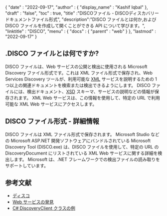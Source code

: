 {
  "date" : "2022-09-17",
  "author" : {
    "display_name" : "Kashif Iqbal"
},
  "draft" : "false",
  "toc" : true,
  "title" :"DISCOファイル - DISCOディスカバリードキュメントファイル形式",
  "description":"DISCO ファイルとは何か,および DISCO ファイルを作成して開くことができる API について学びます。",
  "linktitle" : "DISCO",
  "menu" : {
    "docs" : {
      "parent" : "web"
}
},
  "lastmod" : "2022-09-17"
}

## .DISCO ファイルとは何ですか?

DISCO ファイルは、Web サービスの公開と検出に使用される Microsoft Discovery ファイル形式です。これは XML ファイル形式で保存され、Web Services Discovery ツールが、利用可能な [XML](/web/xml/) サービスを説明するための 1 つ以上の関連ドキュメントを検索または検出できるようにします。 DISCO ファイルには、検出ドキュメント、[XSD](/programming/xsd/) スキーマ、サービスの説明などの情報が保存されます。 XML Web サービスは、この情報を使用して、特定の URL で利用可能な XML Web サービスにアクセスします。

## DISCO ファイル形式 - 詳細情報

DISCO ファイルは XML ファイル形式で保存されます。 Microsoft Studio などの Microsoft ASP.NET 開発ソフトウェアにバンドルされている Microsoft Discovery Tool (DISCO.exe) は、DISCO ファイルを使用して、特定の URL の DiscoveryDocument にリストされている XML Web サービスに関する詳細を検出します。 Microsoft は、.NET フレームワークでの検出ファイルの読み取りをサポートしています。

## 参考文献

* [ディスコ](https://appsource.microsoft.com/en-us/product/office/WA104381894)
* [Web サービスの発見](https://en.wikipedia.org/wiki/Web_Services_Discovery)
* [C# DiscoveryClient クラスの例](https://learn.microsoft.com/en-us/dotnet/api/system.web.services.discovery.discoveryclientprotocol?view=netframework-4.8)

